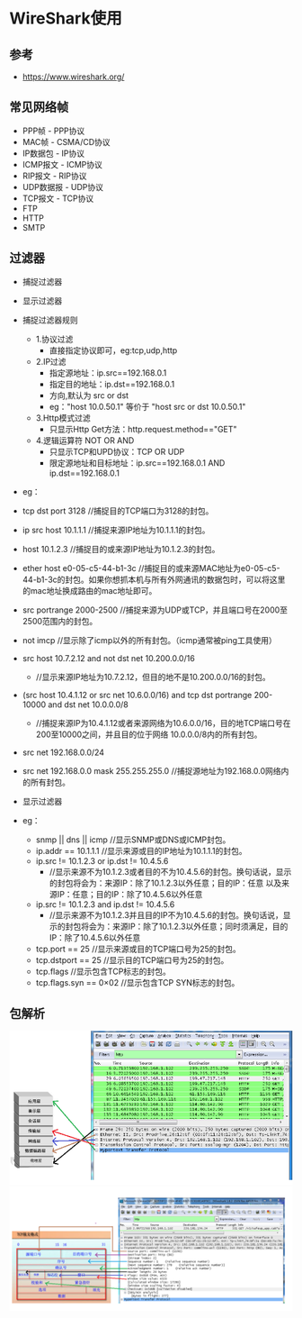 # WireShark使用

## 参考

- https://www.wireshark.org/


## 常见网络帧

- PPP帧 - PPP协议
- MAC帧 - CSMA/CD协议
- IP数据包 - IP协议
- ICMP报文 - ICMP协议
- RIP报文 - RIP协议
- UDP数据报 - UDP协议
- TCP报文 - TCP协议
- FTP
- HTTP
- SMTP

## 过滤器

- 捕捉过滤器
- 显示过滤器
- 捕捉过滤器规则
  - 1.协议过滤
    - 直接指定协议即可，eg:tcp,udp,http
  - 2.IP过滤
    - 指定源地址：ip.src==192.168.0.1
    - 指定目的地址：ip.dst==192.168.0.1
    - 方向,默认为 src or dst
    - eg："host 10.0.50.1" 等价于 "host src or dst 10.0.50.1"
  - 3.Http模式过滤
    - 只显示Http Get方法：http.request.method=="GET"
  - 4.逻辑运算符 NOT OR AND
    - 只显示TCP和UPD协议：TCP OR UDP
    - 限定源地址和目标地址：ip.src==192.168.0.1 AND ip.dst==192.168.0.1
- eg：
 - tcp dst port 3128  //捕捉目的TCP端口为3128的封包。
 - ip src host 10.1.1.1  //捕捉来源IP地址为10.1.1.1的封包。
 - host 10.1.2.3  //捕捉目的或来源IP地址为10.1.2.3的封包。
 - ether host e0-05-c5-44-b1-3c //捕捉目的或来源MAC地址为e0-05-c5-44-b1-3c的封包。如果你想抓本机与所有外网通讯的数据包时，可以将这里的mac地址换成路由的mac地址即可。
 - src portrange 2000-2500  //捕捉来源为UDP或TCP，并且端口号在2000至2500范围内的封包。
 - not imcp  //显示除了icmp以外的所有封包。（icmp通常被ping工具使用）
 - src host 10.7.2.12 and not dst net 10.200.0.0/16 
   - //显示来源IP地址为10.7.2.12，但目的地不是10.200.0.0/16的封包。
 - (src host 10.4.1.12 or src net 10.6.0.0/16) and tcp dst portrange 200-10000 and dst net 10.0.0.0/8  
   - //捕捉来源IP为10.4.1.12或者来源网络为10.6.0.0/16，目的地TCP端口号在 200至10000之间，并且目的位于网络 10.0.0.0/8内的所有封包。
 - src net 192.168.0.0/24
 - src net 192.168.0.0 mask 255.255.255.0  //捕捉源地址为192.168.0.0网络内的所有封包。

- 显示过滤器
- eg：
  - snmp || dns || icmp //显示SNMP或DNS或ICMP封包。
  - ip.addr == 10.1.1.1  //显示来源或目的IP地址为10.1.1.1的封包。
  - ip.src != 10.1.2.3 or ip.dst != 10.4.5.6  
    - //显示来源不为10.1.2.3或者目的不为10.4.5.6的封包。换句话说，显示的封包将会为：来源IP：除了10.1.2.3以外任意；目的IP：任意 以及来源IP：任意；目的IP：除了10.4.5.6以外任意
  - ip.src != 10.1.2.3 and ip.dst != 10.4.5.6  
    - //显示来源不为10.1.2.3并且目的IP不为10.4.5.6的封包。换句话说，显示的封包将会为：来源IP：除了10.1.2.3以外任意；同时须满足，目的IP：除了10.4.5.6以外任意
  - tcp.port == 25  //显示来源或目的TCP端口号为25的封包。
  - tcp.dstport == 25  //显示目的TCP端口号为25的封包。
  - tcp.flags  //显示包含TCP标志的封包。
  - tcp.flags.syn == 0×02  //显示包含TCP SYN标志的封包。

## 包解析

<img src="./res/WireShark数据包与OSI层对应图.png" />

<img src="./res/WireSharkTCP包内容图.png" />